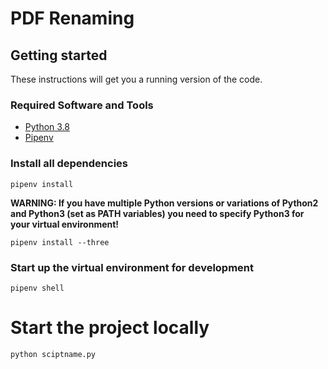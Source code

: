 # PDF Renaming

## Getting started

These instructions will get you a running version of the code.

### Required Software and Tools

* [Python 3.8](https://www.python.org/downloads/)
* [Pipenv](https://docs.pipenv.org/en/latest/)


### Install all dependencies

```
pipenv install
```
**WARNING: If you have multiple Python versions or variations of Python2 and Python3 (set as PATH variables) you need to specify Python3 for your virtual environment!**

```
pipenv install --three
```
### Start up the virtual environment for development

```
pipenv shell
```
# Start the project locally

```
python sciptname.py
```
